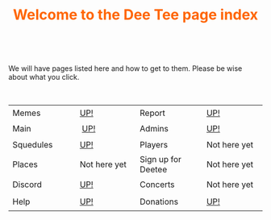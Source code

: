 <h1 style="text-align: center;"><span style="color: #ff6600;">Welcome to the Dee Tee page index</span></h1>
<p>&nbsp;</p>
<p>&nbsp;</p>
<p>We will have pages listed here and how to get to them. Please be wise about what you click.</p>
<p>&nbsp;</p>
<table style="height: 230px;" width="564">
<tbody>
<tr style="height: 32px;">
<td style="width: 134.688px; height: 32px;">Memes</td>
<td style="width: 134.688px; height: 32px;"><a href="https://farmergamer2437.github.io/Hub4/">UP!</a></td>
<td style="width: 134.688px; height: 32px;">Report</td>
<td style="width: 134.688px; height: 32px;"><a href="https://farmergamer2437.github.io/Hub8/">UP!</a></td>
</tr>
<tr style="height: 32px;">
<td style="width: 134.688px; height: 32px;">Main</td>
<td style="width: 134.688px; height: 32px;">&nbsp;<a href="https://farmergamer2437.github.io/Hub/">UP!</a></td>
<td style="width: 134.688px; height: 32px;">Admins</td>
<td style="width: 134.688px; height: 32px;"><a href="https://farmergamer2437.github.io/Hub7/">UP!</a></td>
</tr>
<tr style="height: 32px;">
<td style="width: 134.688px; height: 32px;">Squedules</td>
<td style="width: 134.688px; height: 32px;"><a href="https://farmergamer2437.github.io/Hub6/">UP!</a></td>
<td style="width: 134.688px; height: 32px;">Players</td>
<td style="width: 134.688px; height: 32px;">Not here yet</td>
</tr>
<tr style="height: 32px;">
<td style="width: 134.688px; height: 32px;">Places</td>
<td style="width: 134.688px; height: 32px;">Not here yet</td>
<td style="width: 134.688px; height: 32px;">Sign up for Deetee</td>
<td style="width: 134.688px; height: 32px;">Not here yet</td>
</tr>
<tr style="height: 33px;">
<td style="width: 134.688px; height: 33px;">Discord</td>
<td style="width: 134.688px; height: 33px;"><a href="https://farmergamer2437.github.io/Hub3/">UP!</a></td>
<td style="width: 134.688px; height: 33px;">Concerts</td>
<td style="width: 134.688px; height: 33px;">Not here yet</td>
</tr>
<tr style="height: 34.7917px;">
<td style="width: 134.688px; height: 34.7917px;">Help</td>
<td style="width: 134.688px; height: 34.7917px;"><a href="https://farmergamer2437.github.io/Hub5/">UP!</a></td>
<td style="width: 134.688px; height: 34.7917px;">Donations</td>
<td style="width: 134.688px; height: 34.7917px;"><a href="https://farmergamer2437.github.io/Hub9/">UP!</a></td>
</tr>
</tbody>
</table>
